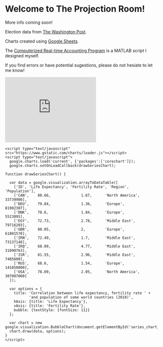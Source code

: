# Welcome to The Projection Room!
More info coming soon!



Election data from [The Washington Post](https://www.washingtonpost.com/elections/election-results/2020-primary-results/).

Charts created using [Google Sheets](https://www.google.com/sheets/about/).

The [Computerized Real-time Accounting Program](https://github.com/zecellomaster/the-coverage-gasm/blob/master/CRAP.m) is a MATLAB script I designed myself.

If you find errors or have potential sugestions, please do not hesiate to let me know!

<!-- Begin 270towin.com 2020 Presidential Election Countdown Widget -->
<iframe src="https://www.270towin.com/2020-countdown-clock/widget300x200.php" width="300" height="215" border="0" frameBorder="0">
    Browser not supported. Visit <a href="https://www.270towin.com/">www.270towin.com</a>
</iframe>
<!-- End 270towin.com 2020 Presidential Election Countdown widget -->

<!--<meta http-equiv="refresh" content="360" />-->

    <script type="text/javascript" src="https://www.gstatic.com/charts/loader.js"></script>
    <script type="text/javascript">
      google.charts.load('current', {'packages':['corechart']});
      google.charts.setOnLoadCallback(drawSeriesChart);

    function drawSeriesChart() {

      var data = google.visualization.arrayToDataTable([
        ['ID', 'Life Expectancy', 'Fertility Rate', 'Region',     'Population'],
        ['CAN',    80.66,              1.67,      'North America',  33739900],
        ['DEU',    79.84,              1.36,      'Europe',         81902307],
        ['DNK',    78.6,               1.84,      'Europe',         5523095],
        ['EGY',    72.73,              2.78,      'Middle East',    79716203],
        ['GBR',    80.05,              2,         'Europe',         61801570],
        ['IRN',    72.49,              1.7,       'Middle East',    73137148],
        ['IRQ',    68.09,              4.77,      'Middle East',    31090763],
        ['ISR',    81.55,              2.96,      'Middle East',    7485600],
        ['RUS',    68.6,               1.54,      'Europe',         141850000],
        ['USA',    78.09,              2.05,      'North America',  307007000]
      ]);

      var options = {
        title: 'Correlation between life expectancy, fertility rate ' +
               'and population of some world countries (2010)',
        hAxis: {title: 'Life Expectancy'},
        vAxis: {title: 'Fertility Rate'},
        bubble: {textStyle: {fontSize: 11}}
      };

      var chart = new google.visualization.BubbleChart(document.getElementById('series_chart_div'));
      chart.draw(data, options);
    }
    </script>
  </head>
  <body>
    <div id="series_chart_div" style="width: 900px; height: 500px;"></div>
  </body>
